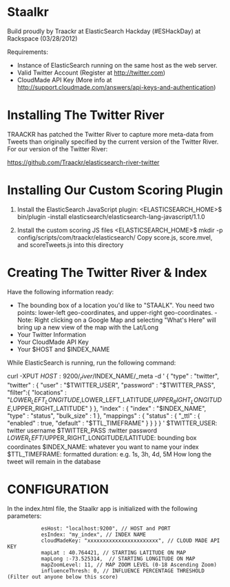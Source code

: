 Staalkr
=======

Build proudly by Traackr at ElasticSearch Hackday (#ESHackDay) at Rackspace (03/28/2012)

Requirements:
- Instance of ElasticSearch running on the same host as the web server.
- Valid Twitter Account (Register at http://twitter.com)
- CloudMade API Key (More info at http://support.cloudmade.com/answers/api-keys-and-authentication)


Installing The Twitter River
=============================
TRAACKR has patched the Twitter River to capture more meta-data from Tweets than originally 
specified by the current version of the Twitter River. For our version of the Twitter River:

https://github.com/Traackr/elasticsearch-river-twitter


Installing Our Custom Scoring Plugin
====================================
1) Install the ElasticSearch JavaScript plugin:
	<ELASTICSEARCH_HOME>$ bin/plugin -install elasticsearch/elasticsearch-lang-javascript/1.1.0
	
2) Install the custom scoring JS files
	<ELASTICSEARCH_HOME>$ mkdir -p config/scripts/com/traackr/elasticsearch/
	Copy score.js, score.mvel, and scoreTweets.js into this directory
	
Creating The Twitter River & Index
==========================================

Have the following information ready:
 - The bounding box of a location you'd like to "STAALK". You need two points: lower-left geo-coordinates, and upper-right geo-coordinates.
 		- Note: Right clicking on a Google Map and selecting "What's Here" will bring up a new view of the map with the Lat/Long
 - Your Twitter Information
 - Your CloudMade API Key
 - Your $HOST and $INDEX_NAME
 
While ElasticSearch is running, run the following command:

curl -XPUT $HOST:9200/_river/$INDEX_NAME/_meta -d '
{
    "type" : "twitter",
    "twitter" : {
        "user" : "$TWITTER_USER",
        "password" : "$TWITTER_PASS",
        "filter":{
            "locations" : "$LOWER_LEFT_LONGITUDE,$LOWER_LEFT_LATITUDE,$UPPER_RIGHT_LONGITUDE,$UPPER_RIGHT_LATITUDE"
         }
    },
    "index" : {
        "index" : "$INDEX_NAME",
        "type" : "status",
        "bulk_size" : 1
    },
   "mappings" : {
   	"status" : { 
   		"_ttl" : { 
   			"enabled" : true, "default" : "$TTL_TIMEFRAME" 
   		 }
   	  } 
  	  }
}
'
$TWITTER_USER: twitter username
$TWITTER_PASS :twitter password
$LOWER_LEFT/$UPPER_RIGHT_LONGITUDE/LATITUDE: bounding box coordinates
$INDEX_NAME: whatever you want to name your index
$TTL_TIMEFRAME: formatted duration: e.g. 1s, 3h, 4d, 5M   How long the tweet will remain in the database
	
CONFIGURATION
==========================================

In the index.html file, the Staalkr app is initialized with the following parameters:

               esHost: "localhost:9200", // HOST and PORT
               esIndex: "my_index", // INDEX NAME
               cloudMadeKey: "xxxxxxxxxxxxxxxxxxxxxxx", // CLOUD MADE API KEY
               mapLat : 40.764421, // STARTING LATITUDE ON MAP
               mapLong :-73.525314,  // STARTING LONGITUDE ON MAP
               mapZoomLevel: 11, // MAP ZOOM LEVEL (0-18 Ascending Zoom)
               influenceThresh: 0, // INFLUENCE PERCENTAGE THRESHOLD (Filter out anyone below this score)